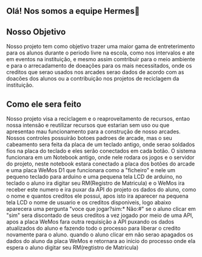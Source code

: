 ## Olá! Nos somos a equipe Hermes👋

## Nosso Objetivo 
  Nosso projeto tem como objetivo trazer uma maior gama de entreterimento para os alunos durante o periodo livre na escola, como nos intervalos e ate em  eventos na instituição,
 e mesmo assim comtribuir para o meio ambiente e para o arrecadamento de doeações para os mais necessitados, onde os creditos que serao usados nos arcades serao dados de acordo
 com as doacões dos alunos ou a contribuição nos projetos de reciclagem da instituição.


## Como ele sera feito
Nosso projeto visa a reciclagem e o reaproveitamento de recursos, entao nossa intensão e reutilizar recursos que estarian sem uso ou que apresentao mau funcionamento para a construção de nosso arcades.
Nossos controles possuirão botoes padroes de arcade, mas o seu cabeamento sera feita da placa de um teclado antigo, onde serao soldados fios na placa do teclado e eles serão conectados em cada botão.
O sistema funcionara em um Notebook antigo, onde nele rodara os jogos e o servidor do projeto, neste notebook estara conectado a placa dos botões do arcade e uma placa WeMos D1 que funcionara como a "ficheiro"
e nele um pequeno teclado para arduino e uma pequena tela LCD de arduino, no teclado o aluno ira digitar seu RM(Registro de Matricula) e o WeMos ira receber este numero e ira puxar da API do projeto os dados do aluno,
como o nome e quantos creditos ele possui, apos isto ira aparecer na pequena tela LCD o nome de usuario e os creditos disponiveis, logo abaixo aparecera uma pergunta "voce que jogar?sim:* Não:#" se o aluno clicar em 
"sim" sera discontado de seus creditos a vez jogado por meio de uma API, apos a placa WeMos fara outra requisição a API puxando os dados atualizados do aluno  e fazendo todo o processo para liberar o credito novamente
para o aluno. quando o aluno clicar em não serao apagados os dados do aluno da placa WeMos e retornara ao inicio do processo onde ela espera o aluno digitar seu RM(regtistro de Matricula)
